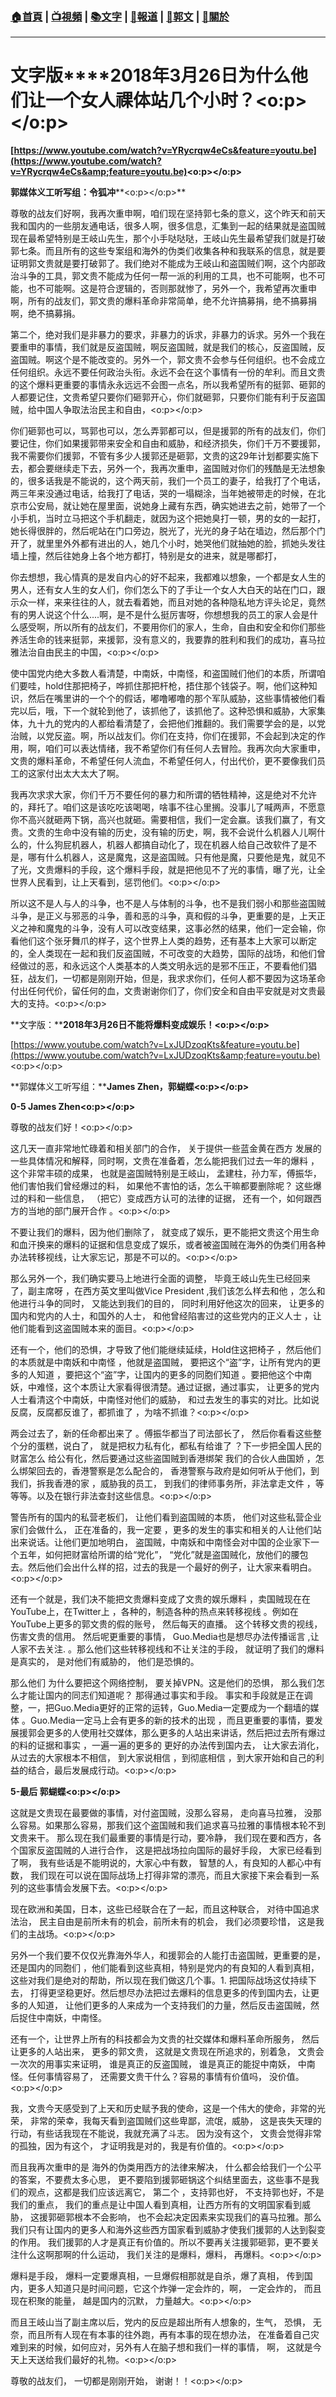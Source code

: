 ###  [:house:首頁](https://github.com/ourhimalayas/home) | [:tv:視頻](https://github.com/ourhimalayas/videos) | [:books:文字](https://github.com/ourhimalayas/txt) | [:newspaper:報道](https://github.com/ourhimalayas/news) | [:eagle:郭文](https://github.com/ourhimalayas/guomedia) | [:pray:關於](https://github.com/ourhimalayas/home/tree/master/about)
---
# **文字版****2018年3月26日为什么他们让一个女人祼体站几个小时？<o:p></o:p>**



**[https://www.youtube.com/watch?v=YRycrqw4eCs&feature=youtu.be](https://www.youtube.com/watch?v=YRycrqw4eCs&amp;feature=youtu.be)<o:p></o:p>**



**郭媒体义工听写组：令狐冲****<o:p></o:p>**



尊敬的战友们好啊，我再次重申啊，咱们现在坚持郭七条的意义，这个昨天和前天我和国内的一些朋友通电话，很多人啊，很多信息，汇集到一起的结果就是盗国贼现在最希望特别是王岐山先生，那个小手哒哒哒，王岐山先生最希望我们就是打破郭七条。而且所有的这些专案组和海外的伪类们收集各种和我联系的信息，就是要证明郭文贵就是要打破郭了。我们绝对不能成为王岐山和盗国贼们啊，这个内部政治斗争的工具，郭文贵不能成为任何一帮一派的利用的工具，也不可能啊，也不可能，也不可能啊。这是符合逻辑的，否则那就惨了，另外一个，我希望再次重申啊，所有的战友们，郭文贵的爆料革命非常简单，绝不允许搞募捐，绝不搞募捐啊，绝不搞募捐。



第二个，绝对我们是非暴力的要求，非暴力的诉求，非暴力的诉求。另外一个我在要重申的事情，我们就是反盗国贼，啊反盗国贼，就是我们的核心，反盗国贼，反盗国贼。啊这个是不能改变的。另外一个，郭文贵不会参与任何组织。也不会成立任何组织。永远不要任何政治头衔。永远不会在这个事情有一份的牟利。而且文贵的这个爆料更重要的事情永永远远不会图一点名，所以我希望所有的挺郭、砸郭的人都要记住，文贵希望只要你们砸郭开心，你们就砸郭，只要你们能有利于反盗国贼，给中国人争取法治民主和自由，<o:p></o:p>



你们砸郭也可以，骂郭也可以，怎么弄郭都可以，但是援郭的所有的战友们，你们要记住，你们如果援郭带来安全和自由和威胁，和经济损失，你们千万不要援郭，我不需要你们援郭，不管有多少人援郭还是砸郭，文贵的这29年计划都要实施下去，都会要继续走下去，另外一个，我再次重申，盗国贼对你们的残酷是无法想象的，很多话我是不能说的，这个两天前，我们一个员工的妻子，给我打了个电话，两三年来没通过电话，给我打了电话，哭的一塌糊涂，当年她被带走的时候，在北京市公安局，就让她在屋里面，说她身上藏有东西，确实她进去之前，她带了一个小手机，当时立马把这个手机翻走，就因为这个把她臭打一顿，男的女的一起打，她长得很胖的，然后呢站在门口旁边，脱光了，光光的身子站在墙边，然后那个门开了，就里里外外都有进出的人，她几个小时，她哭他们就抽她的脸，抓她头发往墙上撞，然后往她身上各个地方都打，特别是女的进来，就是哪都打，



你去想想，我心情真的是发自内心的好不起来，我都难以想象，一个都是女人生的男人，还有女人生的女人们，你们怎么下的了手让一个女人大白天的站在门口，跟示众一样，来来往往的人，就去看着她，而且对她的各种隐私地方评头论足，竟然有的男人说这个什么....啊，是不是什么挺厉害呀，你想想我的员工的家人会是什么感受啊，所以所有的战友们，不要用你们的家人，生命，自由和安全和你们那些养活生命的钱来挺郭，来援郭，没有意义的，我要靠的胜利和我们的成功，喜马拉雅法治自由民主的中国，<o:p></o:p>



使中国党内绝大多数人看清楚，中南妖，中南怪，和盗国贼们他们的本质，所谓咱们要哇，hold住那把椅子，哗抓住那把杆枪，捂住那个钱袋子。啊，他们这种知识，然后在嘴里讲的一个个的假话，嘟噜嘟噜的那个军队威胁，这些事情被他们看完以后，哦，下一个就轮到他了，该抓他了，该抓他了。这种恐惧和威胁，大家集体，九十九的党内的人都给看清楚了，会把他们推翻的。我们需要学会的是，以党治贼，以党反盗。啊，所以战友们。你们在支持，你们在援郭，不会起到决定的作用，啊，咱们可以表达情绪，我不希望你们有任何人去冒险。我再次向大家重申，文贵的爆料革命，不希望任何人流血，不希望任何人，付出代价，更不要像我们员工的这家付出太大太大了啊。



我再次求求大家，你们千万不要任何的暴力和所谓的牺牲精神，这是绝对不允许的，拜托了。咱们这是该吃吃该喝喝，啥事不往心里搁。没事儿了喊两声，不愿意你不高兴就砸两下锅，高兴也就砸。需要相信，我们一定会赢。该我们赢了，有文贵。文贵的生命中没有输的历史，没有输的历史，啊，我不会说什么机器人儿啊什么的，什么狗屁机器人，机器人都搞自动化了，现在机器人给自己改软件了是不是，哪有什么机器人，这是魔鬼，这是盗国贼。只有他是魔，只要他是鬼，就见不了光，文贵爆料的手段，这个爆料手段，就是把他见不了光的事情，曝了光，让全世界人民看到，让上天看到，惩罚他们。<o:p></o:p>





所以这不是人与人的斗争，也不是人与体制的斗争，也不是我们弱小和那些盗国贼斗争，是正义与邪恶的斗争，善和恶的斗争，真和假的斗争，更重要的是，上天正义之神和魔鬼的斗争，没有人可以改变结果，这事必然的结果，他们一定会输，你看他们这个张牙舞爪的样子，这个世界上人类的趋势，还有基本上大家可以断定的，全人类现在一起和我们反盗国贼，不可改变的大趋势，国际的战场，和他们曾经做过的恶，和永远这个人类基本的人类文明永远的是邪不压正，不要看他们猖狂，战友们，一切都是刚刚开始，但是，我求求你们，任何人都不要因为这场革命付出任何代价，留任何的血，文贵谢谢你们了，你们安全和自由平安就是对文贵最大的支持。<o:p></o:p>

**文字版：****2018年3月26日不能将爆料变成娱乐！<o:p></o:p>**



[https://www.youtube.com/watch?v=LxJUDzoqKts&feature=youtu.be](https://www.youtube.com/watch?v=LxJUDzoqKts&amp;feature=youtu.be)<o:p></o:p>



**郭媒体义工听写组：****James Zhen，郭蝴蝶<o:p></o:p>**





**0-5 James Zhen<o:p></o:p>**



尊敬的战友们好！<o:p></o:p>



这几天一直非常地忙碌着和相关部门的合作， 关于提供一些蓝金黄在西方 发展的一些具体情况和解释，同时啊，文贵在准备着，怎么能把我们过去一年的爆料 ，这个非常丰硕的成果， 也就是盗国贼特别是王岐山， 孟建柱，孙力军，傅振华，他们害怕我们曾经爆过的料， 如果他不害怕的话，怎么干嘛都要删除呢？ 这些爆过的料和一些信息， （把它）变成西方认可的法律的证据， 还有一个，如何跟西方的当地的部门展开合作 。<o:p></o:p>



不要让我们的爆料，因为他们删除了， 就变成了娱乐，更不能把文贵这个用生命和血汗换来的爆料的证据和信息变成了娱乐，或者被盗国贼在海外的伪类们用各种办法转移视线，让大家忘记，那是不可以的。<o:p></o:p>



那么另外一个，我们确实要马上地进行全面的调整， 毕竟王岐山先生已经回来了，副主席呀 ，在西方英文里叫做Vice President ,我们该怎么样去和他 ，怎么和他进行斗争的同时， 又能达到我们的目的， 同时利用好他这次的回来， 让更多的国内和党内的人士，和国外的人士， 和他曾经陷害过的这些党内的正义人士 ，让他们能看到这盗国贼本来的面目。<o:p></o:p>



还有一个，他们的恐惧，才导致了他们能继续延续，Hold住这把椅子 ，然后他们的本质就是中南妖和中南怪 ，他就是盗国贼， 要把这个“盗”字，让所有党内的更多的人知道 ，要把这个“盗”字，让国内的更多的同胞们知道 。要把他这个中南妖，中难怪，这个本质让大家看得很清楚。通过证据，通过事实， 让更多的党内人士看清这个中南妖，中南怪对他们的威胁， 和过去发生的事实的对比。比如说反腐，反腐都反谁了，都抓谁了 ，为啥不抓谁？<o:p></o:p>



两会过去了，新的任命都出来了 。傅振华都当了司法部长了， 然后你看看这些整个分的蛋糕，说白了， 就是把权力私有化，都私有给谁了 ？下一步把全国人民的财富怎么 给公有化，然后要通过这些盗国贼到香港绑架 我们的合伙人曲国娇 ，怎么绑架回去的，香港警察是怎么配合的， 香港警察与政府是如何听从于他们，到我们，拆我香港的家 ，威胁我的员工， 到我们的律师事务所，非法拿走文件 ，等等等。以及在银行非法查封这些信息。<o:p></o:p>



警告所有的国内的私营老板们， 让他们看到盗国贼的本质， 他们对这些私营企业家们会做什么， 正在准备的，我一定要 ，更多的发生的事实和相关的人让他们站出来说话。让他们更加地明白， 盗国贼，中南妖和中南怪会对中国的企业家下一个五年，如何把财富给所谓的给“党化”， “党化”就是盗国贼化，放他们的腰包去。然后他们会出什么样的招，过去的我是一个最好的例子，让大家来看明白。<o:p></o:p>



还有一个就是，我们决不能把文贵爆料变成了文贵的娱乐爆料 ，卖国贼现在在YouTube上，在Twitter上 ，各种的，制造各种的热点来转移视线 。例如在YouTube上更多的郭文贵的假的账号， 然后每天的直播。 这个转移文贵的视线，伤害文贵的信用。 然后呢更重要的事情， Guo.Media也是想尽办法传播谣言 ,让人家不去关注. 。那么他们这些转移视线和不让关注的手段， 就证明了我们的爆料是真实的， 是对他们有威胁的， 他们是恐惧的。



那么他们 为什么要把这个网络控制， 要关掉VPN。这是他们的恐惧， 那么我们怎么才能让国内的同志们知道呢？ 那得通过事实和手段。 事实和手段就是正在调整，一，把Guo.Media更好的正常的运转，Guo.Media一定要成为一个翻墙的媒体 。Guo.Media一定马上会有更多的新的技术的出现 ，而且更重要的事情，要发展援郭会更多的人使用社交媒体，那么更多的人站出来讲话，然后把过去所有爆过的料的证据和事实 ，一遍一遍的更多的 更好的办法传到国内去， 让大家去消化， 从过去的大家根本不相信， 到大家说相信 ，到彻底相信 ，到大家开始和自己的利益的结合，最后发展成行动。<o:p></o:p>



**5-最后 郭蝴蝶<o:p></o:p>**



这就是文贵现在最要做的事情，对付盗国贼，没那么容易， 走向喜马拉雅， 没那么容易。如果那么容易，那我们这个盗国贼和我们追求喜马拉雅的事情根本轮不到文贵来干。 那么现在我们最重要的事情是行动，要冷静， 我们现在要和西方，各个国家反盗国贼的人进行合作， 这是把战场拉向国际的最好手段， 大家已经看到了啊， 我有些话是不能明说的，大家心中有数， 智慧的人，有良知的人都心中有数， 我们现在可以说在国际战场上打得非常的漂亮，而且大家接下来会看到一系列的这些事情会发展下去。<o:p></o:p>



现在欧洲和美国，日本，这些已经联合在了一起，而且这种联合， 对待中国追求法治， 民主自由是前所未有的机会，前所未有的机会， 我们必须要珍惜， 这是我们的主战场。<o:p></o:p>



另外一个我们要不仅仅光靠海外华人，和援郭会的人能打击盗国贼，更重要的是， 还是国内的同胞们 ，他们能看到这些真相，特别是党内的有良知的人看到真相，这些对我们是绝对的帮助，所以现在我们做这几个事。1. 把国际战场这仗持续下去， 打得更坚稳更好。然后想尽办法把过去爆料的信息更多的传到国内去，让更多的人知道， 让他们更多的人来成为一个支持我们的力量，然后反击盗国贼，然后捉住中南妖，中南怪。



还有一个，让世界上所有的科技都会为文贵的社交媒体和爆料革命所服务， 然后让更多的人站出来， 更多的郭文贵， 这就是文贵现在所追求的，别着急， 文贵会一次次的用事实来证明， 谁是真正的反盗国贼， 谁是真正的能捉中南妖， 中南怪。任何事情容易了， 还需要文贵干什么？容易的事情有价值吗， 没价值。<o:p></o:p>



我，文贵今天感受到了上天和历史赋予我的使命，这是一个伟大的使命，非常的光荣， 非常的荣幸，我每天看到盗国贼们这些卑鄙，流氓，威胁， 这是丧失天理的行动，有些话我现在不能说，我就充满了斗志。 因为没有这个， 文贵会觉得非常的孤独，因为有这个， 才证明我是对的，我是有价值的。<o:p></o:p>



而且我再次重申的是 海外的伪类用西方的法律来解决， 什么都会给我们一个公平的答案，不要费太多心思， 更不要陷到援郭砸锅这个纠结里面去，这些事不是我们的观点，这都是我们应该远离它， 第二个 ，支持郭也好， 不支持郭也好，不是我们的重点， 我们的重点是让中国人看到真相，让西方所有的文明国家看到威胁， 这援郭砸郭根本不会影响， 也不会起决定因素来实现我们的喜马拉雅。那么我们只有让国内的更多人和海外这些西方国家看到威胁才使我们援郭的人达到裂变的作用。 我们援郭的人才是真正有价值的。所以不要再关注援郭砸郭，更不要关注什么这啊那啊的什么运动， 我们关注的是爆料，爆料， 再爆料。<o:p></o:p>



爆料是手段， 爆料一定要爆真相，一旦爆假相那就是自杀，爆了真相， 传到国内，更多人知道只是时间问题，它这个炸弹一定会炸的，啊， 一定会炸的， 而且现在积聚的能量， 越是国内的沉默， 力量越大。<o:p></o:p>



而且王岐山当了副主席以后，党内的反应是超出所有人想象的，生气， 恐惧， 无奈，而且所有人现在有本事的往外跑，再有本事的现在想办法， 在准备着自己灾难到来的时候，如何应对，另外有人在脑子想和我们一样的事情， 啊， 这就是今天上天送给我们最好的礼物。<o:p></o:p>

尊敬的战友们， 一切都是刚刚开始， 谢谢！！<o:p></o:p>


  
<u></u><sub></sub><sup></sup><strike></strike>